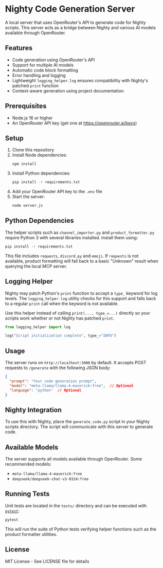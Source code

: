 # Nighty Code Generation Server

A local server that uses OpenRouter's API to generate code for Nighty scripts. This server acts as a bridge between Nighty and various AI models available through OpenRouter.

## Features

- Code generation using OpenRouter's API
- Support for multiple AI models
- Automatic code block formatting
- Error handling and logging
- Lightweight ``logging_helper.log`` ensures compatibility with Nighty's patched
  ``print`` function
- Context-aware generation using project documentation

## Prerequisites

- Node.js 16 or higher
- An OpenRouter API key (get one at https://openrouter.ai/keys)

## Setup

1. Clone this repository
2. Install Node dependencies:
   ```bash
   npm install
   ```
3. Install Python dependencies:
   ```bash
   pip install -r requirements.txt
   ```
4. Add your OpenRouter API key to the `.env` file
5. Start the server:
   ```bash
   node server.js
   ```

## Python Dependencies

The helper scripts such as `channel_importer.py` and `product_formatter.py`
require Python 3 with several libraries installed. Install them using:

```bash
pip install -r requirements.txt
```

This file includes `requests`, `discord.py` and `emoji`. If `requests` is not
available, product formatting will fall back to a basic "Unknown" result when
querying the local MCP server.

## Logging Helper

Nighty may patch Python's ``print`` function to accept a ``type_`` keyword
for log levels. The ``logging_helper.log`` utility checks for this support
and falls back to a regular ``print`` call when the keyword is not
available.

Use this helper instead of calling ``print(..., type_=...)`` directly so your
scripts work whether or not Nighty has patched ``print``.

```python
from logging_helper import log

log("Script initialization complete", type_="INFO")
```

## Usage

The server runs on `http://localhost:3000` by default. It accepts POST requests to `/generate` with the following JSON body:

```json
{
  "prompt": "Your code generation prompt",
  "model": "meta-llama/llama-4-maverick:free",  // Optional
  "language": "python"  // Optional
}
```

## Nighty Integration

To use this with Nighty, place the `generate_code.py` script in your Nighty scripts directory. The script will communicate with this server to generate code.

## Available Models

The server supports all models available through OpenRouter. Some recommended models:
- `meta-llama/llama-4-maverick:free`
- `deepseek/deepseek-chat-v3-0324:free`

## Running Tests

Unit tests are located in the `tests/` directory and can be executed with
[`pytest`](https://docs.pytest.org/en/stable/):

```bash
pytest
```

This will run the suite of Python tests verifying helper functions such as the
product formatter utilities.

## License

MIT License - See LICENSE file for details 
